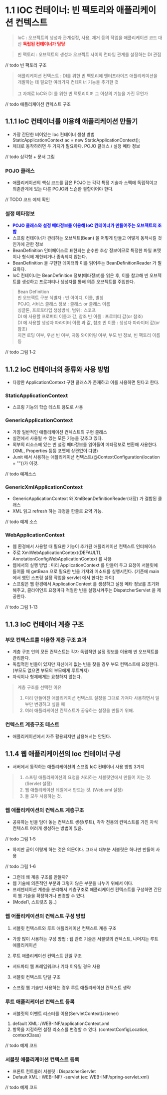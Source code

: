 # 1.1 IOC 컨테이너: 빈 팩토리와 애플리케이션 컨텍스트

> IoC : 오브젝트의 생성과 관계설정, 사용, 제거 등의 작업을 애플리케이션 코드 대신 <b style="color:red;">독립된 컨테이너가 담당</b>

 > 빈 팩토리 : 오브젝트의 생성과 오브젝트 사이의 런타임 관계를 설정하는 DI 관점
 
 // todo 빈 팩토리 구조
 
 > 애플리케이션 컨텍스트 : DI를 위한 빈 팩토리에 엔터프라이즈 애플리케이션을 개발하는 데 필요한 여러가지 컨테이너 기능을 추가한 것<br><br>
 > 그 자체로 IoC와 DI 를 위한 빈 팩토리이며 그 이상의 기능을 가진 무언가

// todo 애플리케이션 컨텍스트 구조

## 1.1.1 IoC 컨테이너를 이용해 애플리케이션 만들기

- 가장 간단한 비어있는 Ioc 컨테이너 생성 방법<br>
StaticApplicationContext ac = new  StaticApplicationContext();<br>
- 제대로 동작하려면 두 가지가 필요하다. POJO 클래스 / 설정 메타 정보

// todo 삼각형 + 문서 그림

### POJO 클래스 
- 애플리케이션의 핵심 코드를 담은 POJO 는 각각 특정 기술과 스펙에 독립적이고 의존관계에 있는 다른 POJO와 느슨한 결합이어야 한다.

// TODO 코드 예제 확인 

### 설정 메타정보

- <b style="color:blue;">POJO 클래스와 설정 메타정보를 이용해 IoC 컨테이너가 만들어주는 오브젝트의 조합</b>
- 스프링 컨테이너가 관리하는 오브젝트(Bean) 을 어떻게 만들고 어떻게 동작시킬 것인가에 관한 정보
- BeanDefinition 인터페이스로 표현되는 순수한 추상 정보이므로 특정한 파일 포맷이나 형식에 제한되거나 종속되지 않는다.
- BeanDefinition 을 구현한 데이터와 이를 읽어주는 BeanDefinitionReader 가 필요하다.
- IoC 컨테이너는 BeanDefinition 정보(메타정보)를 읽은 후, 이를 참고해 빈 오브젝트를 생성하고 프로퍼티나 생성자를 통해 의존 오브젝트를 주입한다. 

 > Bean Definition<br>
 > 빈 오브젝트 구분 식별자 : 빈 아이디, 이름, 별칭<br>
 > POJO, 서비스 클래스 정보 : 클래스 or 클래스 이름<br>
 > 싱글톤, 프로토타입 생성방식, 범위 : 스코프<br>
 > DI 에 사용할 프로퍼티 이름과 값, 참조 빈 이름 : 프로퍼티 값(or 참조)<br>
 > DI 에 사용할 생성자 파라미터 이름 과 값, 참조 빈 이름 : 생성자 파라미터 값(or 참조)<br>
 > 지연 로딩 여부, 우선 빈 여부, 자동 와이어링 여부, 부모 빈 정보, 빈 팩토리 이름 등
 
 // todo 그림 1-2
 
 
## 1.1.2 IoC 컨테이너의 종류와 사용 방법

- 다양한 ApplicationContext 구현 클래스가 존재하고 이를 사용하면 된다고 한다. 

### StaticApplicationContext

- 스프링 기능의 학습 테스트 용도로 사용

### GenericApplicationContext

- 가장 일반적인 애플리케이션 컨텍스트의 구현 클래스
- 실전에서 사용될 수 있는 모든 기능을 갖추고 있다.
- 외부의 리소스에 있는 빈 설정 메타정보를 읽어들여 메타정보로 변환해 사용한다. (XML, Properties 등등 포맷에 상관없이 댜양)
- Junit 에서 사용하는 애플리케이션 컨텍스트(@ContextConfiguration(location = ""))가 이것.

// todo 예제소스 

### GenericXmlApplicationContext

- GenericApplicationContext 와 XmlBeanDefinitionReader(내장) 가 결합된 클래스
- XML 읽고 refresh 하는 과정을 한줄로 요약 가능.

// todo 예제 소스

### WebApplicationContext

- 웹 환경에서 사용할 때 필요한 기능이 추가된 애플리케이션 컨텍스트 인터페이스
- 주로 XmlWebApplicationContext(DEFAULT), AnnotationConfigWebApplicationContext 를 사용
- 웹에서의 실행 방법 : 미리 ApplicationContext 를 만들어 두고 요청이 서블릿에 들어올 때 getBean 으로 필요한 빈을 가져와 메소드를 실행시킨다.
(기존에 main 에서 했던 스프링 설정 작업을 servlet 에서 한다는 차이)
- 스프링은 웹 환경에서 ApplicationContext 를 생성하고 설정 메타 정보를 초기화해주고, 클라이언트 요청마다 적절한 빈을 실행시켜주는 DispatcherServlet 을 제공한다.  

// todo 그림 1-13

## 1.1.3 IoC 컨테이너 계층 구조

### 부모 컨텍스트를 이용한 계층 구조 효과

 - 계층 구조 안의 모든 컨텍스트는 각자 독립적인 설정 정보를 이용해 빈 오브젝트를 관리한다.
 - 독립적인 빈들이 있지만 자신에게 없는 빈을 찾을 경우 부모 컨텍스트에 요청한다. (부모도 없으면 부모의 부모에게 루트까지)
 - 자식이나 형제에게는 요청하지 않는다.
    
 > 계층 구조를 선택한 이유<br>
 > 1. 미리 만들어진 애플리케이션 컨텍스트 설정을 그대로 가져다 사용하면서 일부만 변경하고 싶을 때<br>
 > 2. 여러 애플리케이션 컨텍스트가 공유하는 설정을 만들기 위해.
 
### 컨텍스트 계층구조 테스트

 - 애플리케이션에서 자주 활용되지만 남용해서는 안된다.
 
## 1.1.4 웹 애플리케이션의 Ioc 컨테이너 구성

- 서버에서 동작하는 애플리케이션의 스프링 IoC 컨테이너 사용 방법 3가지
> 1. 스프링 애플리케이션의 요청을 처리하는 서블릿안에서 만들어 지는 것. (Servlet 설정)
> 2. 웹 애플리케이션 레벨에서 만드는 것. (Web.xml 설정)
> 3. 둘 모두 사용하는 것.

### 웹 애플리케이션의 컨텍스트 계층구조

- 공유하는 빈을 담아 놓는 컨텍스트 생성(루트), 각각 전용의 컨텍스트를 가진 자식 컨텍스트 여러개 생성하는 방법이 있음.

// todo 그림 1-5

- 하지만 굳이 이렇게 하는 것은 의문이다. 그래서 대부분 서블릿은 하나만 만들어 사용

// todo  그림 1-6

- 그런데 왜 계층 구조를 만들까? 
- 웹 기술에 의존적인 부분과 그렇지 않은 부분을 나누기 위해서 이다.
- 프레젠테이션 계층을 분리해서 계층구조로 애플리케이션 컨텍스트를 구성하면 간단히 웹 기술을 확장하거나 변경할 수 있다.
- (Model1, 스트럿츠 등..)

### 웹 어플리케이션의 컨텍스트 구성 방법

1. 서블릿 컨텍스트와 루트 애플리케이션 컨텍스트 계층 구조
- 가장 많이 사용하는 구성 방법 : 웹 관련 기술은 서블릿의 컨텍스트, 나머지는 루트 애플리케이션
2. 루트 애플리케이션 컨텍스트 단일 구조
- 서드파티 웹 프레임워크나 기타 이유일 경우 사용
3. 서블릿 컨텍스트 단일 구조
 - 스프링 웹 기술만 사용하는 경우 루트 애플리케이션 컨텍스트 생략
 
### 루트 애플리케이션 컨텍스트 등록
- 서블릿의 이벤트 리스터를 이용(ServletContextListener)  
1. default XML: /WEB-INF/applicationContext.xml
2.  <context-param> 항목을 지정하면 설정 리소스를 변경할 수 있다. (contextConfigLocation, contextClass)

// todo 예제 코드

### 서블릿 애플리케이션 컨텍스트 등록

- 프론트 컨트롤러 서블릿 : DispatcherServlet
- Default XML : WEB-INF/<servlet-name> -servlet (ex: WEB-INF/spring-servlet.xml)

// todo 예제 코드